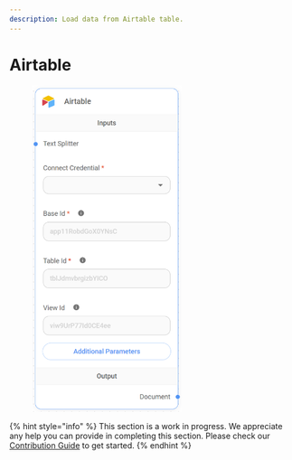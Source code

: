```yaml
---
description: Load data from Airtable table.
---
```


# Airtable

<figure><img src="../../../.gitbook/assets/image (1) (1) (1).png" alt="" width="265"><figcaption></figcaption></figure>

{% hint style="info" %}
This section is a work in progress. We appreciate any help you can provide in completing this section. Please check our [Contribution Guide](https://toi500.gitbook.io/flowise-docs/contributing) to get started.
{% endhint %}

